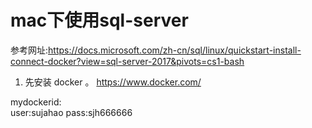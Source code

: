 # mac下使用sql-server

参考网址:https://docs.microsoft.com/zh-cn/sql/linux/quickstart-install-connect-docker?view=sql-server-2017&pivots=cs1-bash

1. 先安装 docker  。
https://www.docker.com/

mydockerid:  
user:sujahao
pass:sjh666666
